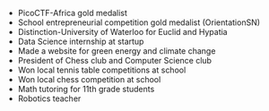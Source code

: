 - PicoCTF-Africa gold medalist 
- School entrepreneurial competition gold medalist (OrientationSN)
- Distinction-University of Waterloo for Euclid and Hypatia
- Data Science internship at startup
- Made a website for green energy and climate change
- President of Chess club and Computer Science club
- Won local tennis table competitions at school
- Won local chess competition at school
- Math tutoring for 11th grade students
- Robotics teacher 